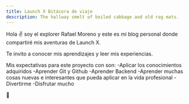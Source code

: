 ```yaml
---
title: Launch X Bitácora de viaje
description: The hallway smelt of boiled cabbage and old rag mats.
---
```


Hola ✌️  soy el explorer Rafael Moreno y este es mi blog personal donde compartiré mis aventuras de Launch X.

Te invito a conocer mis aprendizajes y leer mis experiencias.


Mis expectativas para este proyecto con son:
-Aplicar los conocimientos adquiridos
-Aprender Git y Github 
-Aprender Backend
-Aprender muchas cosas nuevas e interesantes que pueda aplicar en la vida profesional
-Divertirme
-Disfrutar mucho 

🚀
